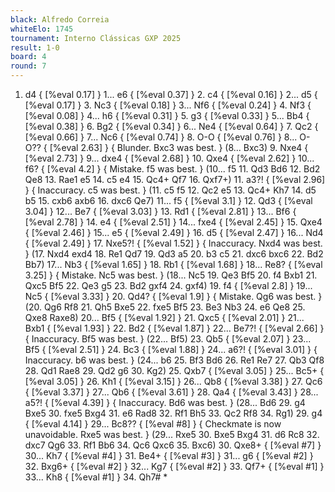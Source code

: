 ```yaml
---
black: Alfredo Correia
whiteElo: 1745
tournament: Interno Clássicas GXP 2025
result: 1-0
board: 4
round: 7
---
```


1. d4 { [%eval 0.17] } 1... e6 { [%eval 0.37] } 2. c4 { [%eval 0.16] } 2... d5 { [%eval 0.17] } 3. Nc3 { [%eval 0.18] } 3... Nf6 { [%eval 0.24] } 4. Nf3 { [%eval 0.08] } 4... h6 { [%eval 0.31] } 5. g3 { [%eval 0.33] } 5... Bb4 { [%eval 0.38] } 6. Bg2 { [%eval 0.34] } 6... Ne4 { [%eval 0.64] } 7. Qc2 { [%eval 0.66] } 7... Nc6 { [%eval 0.74] } 8. O-O { [%eval 0.76] } 8... O-O?? { [%eval 2.63] } { Blunder. Bxc3 was best. } (8... Bxc3) 9. Nxe4 { [%eval 2.73] } 9... dxe4 { [%eval 2.68] } 10. Qxe4 { [%eval 2.62] } 10... f6? { [%eval 4.2] } { Mistake. f5 was best. } (10... f5 11. Qd3 Bd6 12. Bd2 Qe8 13. Rae1 e5 14. c5 e4 15. Qc4+ Qf7 16. Qxf7+) 11. a3?! { [%eval 2.96] } { Inaccuracy. c5 was best. } (11. c5 f5 12. Qc2 e5 13. Qc4+ Kh7 14. d5 b5 15. cxb6 axb6 16. dxc6 Qe7) 11... f5 { [%eval 3.1] } 12. Qd3 { [%eval 3.04] } 12... Be7 { [%eval 3.03] } 13. Rd1 { [%eval 2.81] } 13... Bf6 { [%eval 2.78] } 14. e4 { [%eval 2.51] } 14... fxe4 { [%eval 2.45] } 15. Qxe4 { [%eval 2.46] } 15... e5 { [%eval 2.49] } 16. d5 { [%eval 2.47] } 16... Nd4 { [%eval 2.49] } 17. Nxe5?! { [%eval 1.52] } { Inaccuracy. Nxd4 was best. } (17. Nxd4 exd4 18. Re1 Qd7 19. Qd3 a5 20. b3 c5 21. dxc6 bxc6 22. Bd2 Bb7) 17... Nb3 { [%eval 1.65] } 18. Rb1 { [%eval 1.68] } 18... Re8? { [%eval 3.25] } { Mistake. Nc5 was best. } (18... Nc5 19. Qe3 Bf5 20. f4 Bxb1 21. Qxc5 Bf5 22. Qe3 g5 23. Bd2 gxf4 24. gxf4) 19. f4 { [%eval 2.8] } 19... Nc5 { [%eval 3.33] } 20. Qd4? { [%eval 1.9] } { Mistake. Qg6 was best. } (20. Qg6 Rf8 21. Qh5 Bxe5 22. fxe5 Bf5 23. Be3 Nb3 24. e6 Qe8 25. Qxe8 Raxe8) 20... Bf5 { [%eval 1.92] } 21. Qxc5 { [%eval 2.01] } 21... Bxb1 { [%eval 1.93] } 22. Bd2 { [%eval 1.87] } 22... Be7?! { [%eval 2.66] } { Inaccuracy. Bf5 was best. } (22... Bf5) 23. Qb5 { [%eval 2.07] } 23... Bf5 { [%eval 2.51] } 24. Bc3 { [%eval 1.88] } 24... a6?! { [%eval 3.01] } { Inaccuracy. b6 was best. } (24... b6 25. Bf3 Bd6 26. Re1 Re7 27. Qb3 Qf8 28. Qd1 Rae8 29. Qd2 g6 30. Kg2) 25. Qxb7 { [%eval 3.05] } 25... Bc5+ { [%eval 3.05] } 26. Kh1 { [%eval 3.15] } 26... Qb8 { [%eval 3.38] } 27. Qc6 { [%eval 3.37] } 27... Qb6 { [%eval 3.61] } 28. Qa4 { [%eval 3.43] } 28... a5?! { [%eval 4.39] } { Inaccuracy. Bd6 was best. } (28... Bd6 29. g4 Bxe5 30. fxe5 Bxg4 31. e6 Rad8 32. Rf1 Bh5 33. Qc2 Rf8 34. Rg1) 29. g4 { [%eval 4.14] } 29... Bc8?? { [%eval #8] } { Checkmate is now unavoidable. Rxe5 was best. } (29... Rxe5 30. Bxe5 Bxg4 31. d6 Rc8 32. dxc7 Qg6 33. Rf1 Bb6 34. Qc6 Qxc6 35. Bxc6) 30. Qxe8+ { [%eval #7] } 30... Kh7 { [%eval #4] } 31. Be4+ { [%eval #3] } 31... g6 { [%eval #2] } 32. Bxg6+ { [%eval #2] } 32... Kg7 { [%eval #2] } 33. Qf7+ { [%eval #1] } 33... Kh8 { [%eval #1] } 34. Qh7# *
